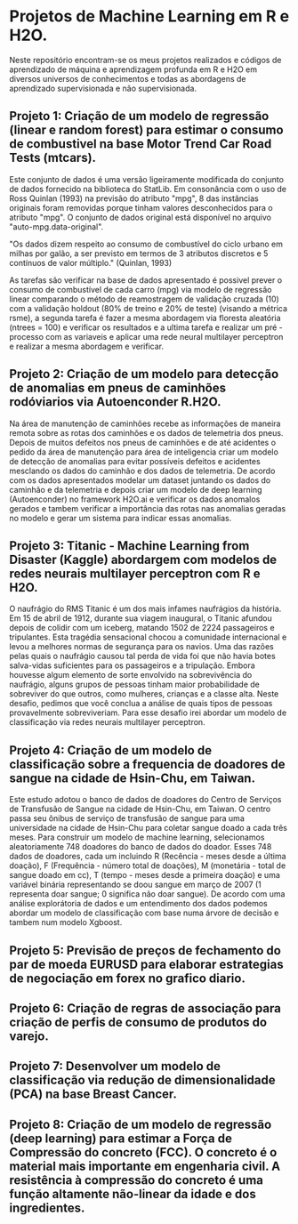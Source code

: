 # Projetos de Machine Learning em R e H2O.

Neste repositório encontram-se os meus projetos realizados e códigos de aprendizado de máquina e aprendizagem profunda em R e H2O em diversos universos de conhecimentos e todas as abordagens de aprendizado supervisionada e não supervisionada.

## Projeto 1: Criação de um modelo de regressão (linear e random forest) para estimar o consumo de combustivel na base Motor Trend Car Road Tests (mtcars).

Este conjunto de dados é uma versão ligeiramente modificada do conjunto de dados fornecido na biblioteca do StatLib. Em consonância com o uso de Ross Quinlan (1993) na previsão do atributo "mpg", 8 das instâncias originais foram removidas porque tinham valores desconhecidos para o atributo "mpg". O conjunto de dados original está disponível no arquivo "auto-mpg.data-original".

"Os dados dizem respeito ao consumo de combustível do ciclo urbano em milhas por galão, a ser previsto em termos de 3 atributos discretos e 5 contínuos de valor múltiplo." (Quinlan, 1993)

As tarefas são verificar na base de dados apresentado é possivel prever o consumo de combustível de cada carro (mpg) via modelo de regressão linear comparando o método de reamostragem de validação cruzada (10) com a validação holdout (80% de treino e 20% de teste) (visando a métrica rsme), a segunda tarefa é fazer a mesma abordagem via floresta aleatória (ntrees = 100) e verificar os resultados e a ultima tarefa e realizar um pré - processo com as variaveis e aplicar uma rede neural multilayer perceptron e realizar a mesma abordagem e verificar.

## Projeto 2: Criação de um modelo para detecção de anomalias em pneus de caminhões rodóviarios via Autoenconder R.H2O.

Na área de manutenção de caminhões recebe as informações de maneira remota sobre as rotas dos caminhões e os dados de telemetria dos pneus. Depois de muitos defeitos nos pneus de caminhões e de até acidentes o pedido da área de manutenção para área de inteligencia criar um modelo de detecção de anomalias para evitar possíveis defeitos e acidentes mesclando os dados do caminhão e dos dados de telemetria. De acordo com os dados apresentados modelar um dataset juntando os dados do caminhão e da telemetria e depois criar um modelo de deep learning (Autoenconder) no framework H2O.ai e verificar os dados anomalos gerados e tambem verificar a importância das rotas nas anomalias geradas no modelo e gerar um sistema para indicar essas anomalias.

## Projeto 3: Titanic - Machine Learning from Disaster (Kaggle) abordargem com modelos de redes neurais multilayer perceptron com R e H2O.

O naufrágio do RMS Titanic é um dos mais infames naufrágios da história. Em 15 de abril de 1912, durante sua viagem inaugural, o Titanic afundou depois de colidir com um iceberg, matando 1502 de 2224 passageiros e tripulantes. Esta tragédia sensacional chocou a comunidade internacional e levou a melhores normas de segurança para os navios. Uma das razões pelas quais o naufrágio causou tal perda de vida foi que não havia botes salva-vidas suficientes para os passageiros e a tripulação. Embora houvesse algum elemento de sorte envolvido na sobrevivência do naufrágio, alguns grupos de pessoas tinham maior probabilidade de sobreviver do que outros, como mulheres, crianças e a classe alta. Neste desafio, pedimos que você conclua a análise de quais tipos de pessoas provavelmente sobreviveriam. Para esse desafio irei abordar um modelo de classificação via redes neurais multilayer perceptron.

## Projeto 4: Criação de um modelo de classificação sobre a frequencia de doadores de sangue na cidade de Hsin-Chu, em Taiwan.

Este estudo adotou o banco de dados de doadores do Centro de Serviços de Transfusão de Sangue na cidade de Hsin-Chu, em Taiwan. O centro passa seu ônibus de serviço de transfusão de sangue para uma universidade na cidade de Hsin-Chu para coletar sangue doado a cada três meses. Para construir um modelo de machine learning, selecionamos aleatoriamente 748 doadores do banco de dados do doador. Esses 748 dados de doadores, cada um incluindo R (Recência - meses desde a última doação), F (Frequência - número total de doações), M (monetária - total de sangue doado em cc), T (tempo - meses desde a primeira doação) e uma variável binária representando se doou sangue em março de 2007 (1 representa doar sangue; 0 significa não doar sangue). De acordo com uma análise explorátoria de dados e um entendimento dos dados podemos abordar um modelo de classificação com base numa árvore de decisão e tambem num modelo Xgboost.

## Projeto 5: Previsão de preços de fechamento do par de moeda EURUSD para elaborar estrategias de negociação em forex no grafico diario.

## Projeto 6: Criação de regras de associação para criação de perfis de consumo de produtos do varejo.

## Projeto 7: Desenvolver um modelo de classificação via redução de dimensionalidade (PCA) na base Breast Cancer.

## Projeto 8:  Criação de um modelo de regressão (deep learning) para estimar a Força de Compressão do concreto (FCC). O concreto é o material mais importante em engenharia civil. A resistência à compressão do concreto é uma função altamente não-linear da idade e dos ingredientes.
